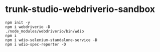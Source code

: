 # trunk-studio-webdriverio-sandbox

```
npm init -y
npm i webdriverio -D
./node_modules/webdriverio/bin/wdio
npm i
npm i wdio-selenium-standalone-service -D
npm i wdio-spec-reporter -D
```
